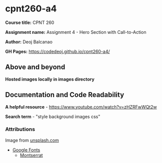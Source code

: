 # cpnt260-a4
**Course title:** CPNT 260

**Assignment name:** Assignment 4 - Hero Section with Call-to-Action

**Author:** Deoj Balcanao

**GH Pages:** https://codedeoj.github.io/cpnt260-a4/
## Above and beyond
**Hosted images locally in images directory**

## Documentation and Code Readability
**A helpful resource** - https://www.youtube.com/watch?v=zHZRFwWQt2w

**Search term** - "style background images css"

### Attributions
 Image from [unsplash.com](https://unsplash.com/)
- [Google Fonts](https://fonts.google.com/)
  - [Montserrat](https://fonts.google.com/specimen/Montserrat?query=montse#styles)
